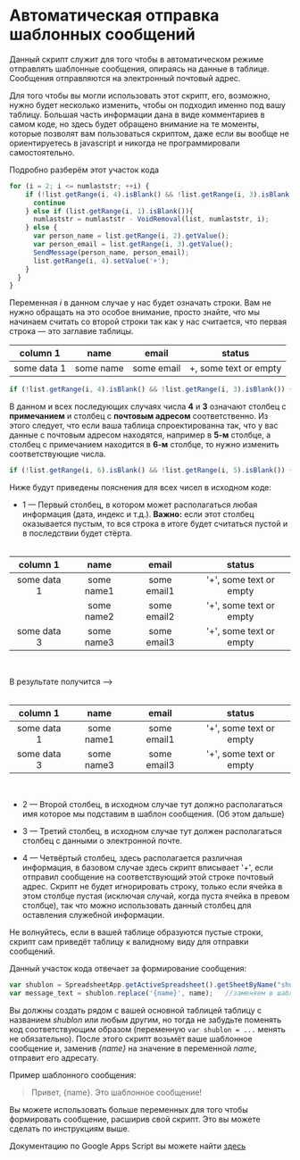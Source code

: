# Автоматическая отправка шаблонных сообщений

Данный скрипт служит для того чтобы в автоматическом режиме отправлять шаблонные сообщения, опираясь на данные в таблице. Сообщения отправляются на электронный почтовый адрес.

Для того чтобы вы могли использовать этот скрипт, его, возможно, нужно будет несколько изменить, чтобы он подходил именно под вашу таблицу. Большая часть информации дана в виде комментариев в самом коде, но здесь будет обращено внимание на те моменты, которые позволят вам пользоваться скриптом, даже если вы вообще не ориентируетесь в javascript и никогда не программировали самостоятельно.


Подробно разберём этот участок кода
```javascript
for (i = 2; i <= numlaststr; ++i) {
    if (!list.getRange(i, 4).isBlank() && !list.getRange(i, 3).isBlank()) { 
      continue  
    } else if (list.getRange(i, 1).isBlank()){
      numlaststr = numlaststr - VoidRemoval(list, numlaststr, i);
    } else {
      var person_name = list.getRange(i, 2).getValue();
      var person_email = list.getRange(i, 3).getValue();
      SendMessage(person_name, person_email);
      list.getRange(i, 4).setValue('+');
    }
  } 
}
```

Переменная *i* в данном случае у нас будет означать строки. Вам не нужно обращать на это особое внимание, просто знайте, что мы начинаем считать со второй строки так как у нас считается, что первая строка — это заглавие таблицы.

column 1 | name | email | status
:---: | :---: | :---: | :---:
some data 1 | some name | some email | +, some text or empty

```javascript
if (!list.getRange(i, 4).isBlank() && !list.getRange(i, 3).isBlank()) { 
```

В данном и всех последующих случаях числа **4** и **3** означают столбец с **примечанием** и столбец с **почтовым адресом** соответственно. Из этого следует, что если ваша таблица спроектированна так, что у вас данные с почтовым адресом находятся, например в **5-м** столбце, а столбец с примечанием находится в **6-м** столбце, то нужно изменить соответствующие числа.

```javascript
if (!list.getRange(i, 6).isBlank() && !list.getRange(i, 5).isBlank()) { 
```

Ниже будут приведены пояснения для всех чисел в исходном коде:
- 1 — Первый столбец, в котором может располагаться любая информация (дата, индекс и т.д.). **Важно:** если этот столбец оказывается пустым, то вся строка в итоге будет считаться пустой и в последствии будет стёрта.
</br></br>

column 1 | name | email | status
:---: | :---: | :---: | :---:
some data 1 | some name1 | some email1 | '+', some text or empty
|  | some name2 | some email2 | '+', some text or empty
some data 3 | some name3 | some email3 | '+', some text or empty
</br>

В результате получится -->
</br></br>

column 1 | name | email | status
:---: | :---: | :---: | :---:
some data 1 | some name1 | some email1 | '+', some text or empty
some data 3 | some name3 | some email3 | '+', some text or empty
</br>

- 2 — Второй столбец, в исходном случае тут должно располагаться имя которое мы подставим в шаблон сообщения. (Об этом дальше)

- 3 — Третий столбец, в исходном случае тут должен располагаться столбец с данными о электронной почте.

- 4 — Четвёртый столбец, здесь располагается различная информация, в базовом случае здесь скрипт вписывает '+', если отправил сообщение на соответствующий этой строке почтовый адрес. Скрипт не будет игнорировать строку, только если ячейка в этом столбце пустая (исключая случай, когда пуста ячейка в превом столбце), так что можно использовать данный столбец для оставления служебной информации.

Не волнуйтесь, если в вашей таблице образуются пустые строки, скрипт сам приведёт таблицу к валидному виду для отправки сообщений.

Данный участок кода отвечает за формирование сообщения:

```javascript
var shublon = SpreadsheetApp.getActiveSpreadsheet().getSheetByName("shublon").getRange(1, 1).getValue(); //берём шаблон сообщения
var message_text = shublon.replace('{name}', name);   //заменяем в шаблоне "{name}" на то что храниться в переменной name
```
Вы должны создать рядом с вашей основной таблицей таблицу с названием *shublon* или любым другим, но тогда не забудьте поменять код соответствующим образом (переменную ```var shublon = ...``` менять не обязательно). После этого скрипт возьмёт ваше шаблонное сообщение и, заменив *{name}* на значение в переменной *name*, отправит его адресату.

Пример шаблонного сообщения:
>Привет, {name}. Это шаблонное сообщение!

Вы можете использовать больше переменных для того чтобы формировать сообщение, расширив свой скрипт. Это вы можете сделать по инструкциям выше.

Документацию по Google Apps Script вы можете найти [здесь](https://developers.google.com/apps-script/overview)